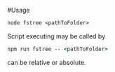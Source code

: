 #Usage

```cmd
node fstree <pathToFolder>
```

Script executing may be called by

```cmd
npm run fstree -- <pathToFolder>
```

<pathToFolder> can be relative or absolute.